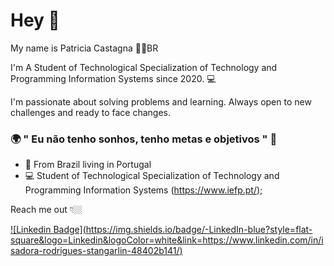 # Hey 👋

My name is Patricia Castagna 👩🏼‍BR

I'm A Student of Technological Specialization of Technology and Programming Information Systems since 2020.  💻

I'm passionate about solving problems and learning. Always open to new challenges and ready to face changes.

### 🌍 " Eu não tenho sonhos, tenho metas e objetivos " 🧠

- 📍 From Brazil living in Portugal
- 💻 Student of Technological Specialization of Technology and Programming Information Systems (https://www.iefp.pt/);

Reach me out 👇🏼

[![Linkedin Badge](https://img.shields.io/badge/-LinkedIn-blue?style=flat-
square&logo=Linkedin&logoColor=white&link=https://www.linkedin.com/in/isadora-rodrigues-stangarlin-48402b141/)](https://www.linkedin.com/in/patricia-castagna-b3717272/)
